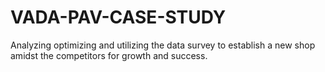 # VADA-PAV-CASE-STUDY
Analyzing optimizing and utilizing the data survey to establish a new shop amidst the competitors for growth and success.
